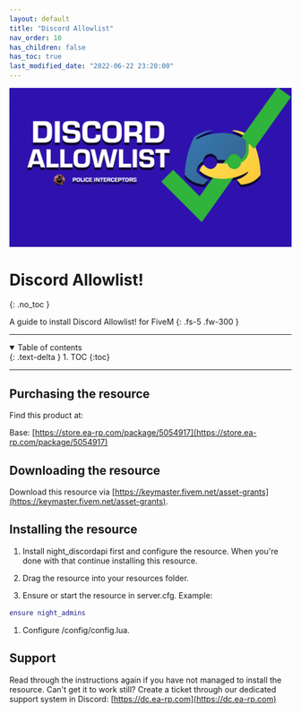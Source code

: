 ```yaml
---
layout: default
title: "Discord Allowlist"
nav_order: 10
has_children: false
has_toc: true
last_modified_date: "2022-06-22 23:20:00"
---
```


<img class="cover-img" src="/assets/img/discordAllowlist.png" alt="Discord Allowlist! Resource" draggable="false">

# Discord Allowlist!
{: .no_toc }

A guide to install Discord Allowlist! for FiveM
{: .fs-5 .fw-300 }

---

<details open markdown="block">
  <summary>
    Table of contents
  </summary>
  {: .text-delta }
1. TOC
{:toc}
</details>

---

## Purchasing the resource

Find this product at:

Base: [https://store.ea-rp.com/package/5054917](https://store.ea-rp.com/package/5054917)

## Downloading the resource

Download this resource via [https://keymaster.fivem.net/asset-grants](https://keymaster.fivem.net/asset-grants).

## Installing the resource

1. Install night_discordapi first and configure the resource. When you're done with that continue installing this resource.

1. Drag the resource into your resources folder.

1. Ensure or start the resource in server.cfg. 
Example:
```lua
ensure night_admins
```

1. Configure /config/config.lua.

## Support

Read through the instructions again if you have not managed to install the resource. Can't get it to work still? 
Create a ticket through our dedicated support system in Discord: [https://dc.ea-rp.com](https://dc.ea-rp.com)
